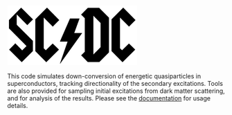 <img src="doc/source/_static/scdc.png?raw=true" alt="scdc" width="300"/>

This code simulates down-conversion of energetic quasiparticles in superconductors, tracking directionality of the secondary excitations. Tools are also provided for sampling initial excitations from dark matter scattering, and for analysis of the results. Please see the [documentation](doc/build/html/index.html) for usage details.
